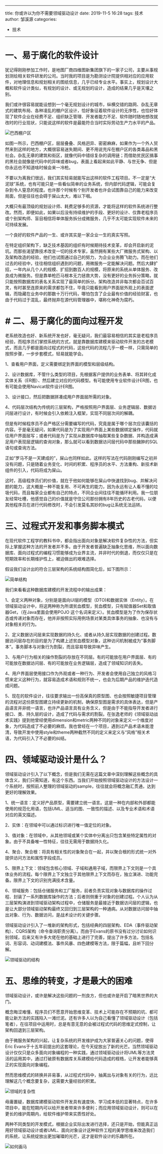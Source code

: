 
---
title:  你或许以为你不需要领域驱动设计
date: 2019-11-5 16:28
tags: 技术
author: 邹溪源
categories:
  - 技术
---
# 一、易于腐化的软件设计
犹记得刚刚参加工作时，是地图厂商四维图新集团旗下的一家子公司，主要从事规划测绘相关软件研发的公司。当时我的项目是为勘测设计院提供相对应的应用软件，对地理信息和规划相关的图纸信息，几乎已经专业水平。事实上，规划设计大概和软件设计类似，有规划的设计、或无规划的设计，造成的结果几乎是天壤之别。  

我们或许很容易就能设想到一个毫无规划设计的城市，纵横交错的路网、杂乱无章式的建筑布局、各种凌乱的棚户区设计，恰好象征着软件设计的无序性，也恰好体现了软件企业在经费不足、组织缺乏管理、开发者能力不足、软件随时随地想改就改时的行业现状，只能说这样的软件是最能符合当时实际劳动生产力水平的产品。  

![巴西棚户区](https://github.com/farway000/techq.xyz/blob/master/images/%E5%BC%80%E5%8F%91%E8%80%85%E7%9A%84%E4%B8%8D%E6%96%AD%E8%BF%9B%E5%8F%96/image.png) 

如图一所示，巴西棚户区，层层叠叠、风格迥异、密密麻麻，如果作为一个外人贸然来到这样的地方，大概很容易迷失期间、更不用说充斥在棚户区的各类毒品和黑社会。杂乱无章的建筑和街区，就像代码中错综复杂的调用链；而借助贫民区搞事的黑社会就像是代码中的异味或者bug，表面上看起来如此平静、与世无争、但是你永远也不知道啥时候会来一冷枪。 

不要以为离我们很远，我们其实轻易就能写出这样的软件工程项目。不一定是“大泥球”系统，也有可能只是一些看似简单的业务系统，但内部代码逻辑，可能会复杂到令人窒息的程度。也许那个时候有个别开发者也许会试图靠自己的能力来改变局面，但是往往也会碍于屎山太大，难以下咽。

大概只有最顶级的规划设计师、耗费足够多的资源，才能将这样的软件系统进行整改。然而，即便如此，如果以后没有持续维护的手段、更好的设计、仅靠老程序员或个别架构师、盲目相信将单体服务拆分成微服务，几乎不太可能实现软件未来的可持续发展。  

一个良好的软件产品的一生、或许其实是一家企业一生的真实写照。

在特定组织架构下，缺乏技术基因的组织有时候期待技术变革，却会开启新的泥坑。而那些渴望靠技术改变一切的技术专家，虽然拥有某些大厂微服务式架构、以及架构改造的经验，他们也试图通过自己的努力，为企业业务腾飞助力。而在他们过去的经验中，往往相信组织遇到的问题，用微服务一定能解决问题。然后大肆扩招，一年内从几个人的规模、扩招到数百人的规模，将原来的系统从单体服务、改良成为微服务。但是靠单枪匹马根本无力拯救大势，没有更好的业务拆分策略，就只能按照数据库的表名关系实现了最简单的拆分。架构改造并非每次都会百试百灵，有时甚至连原来的需求都包不住，毕竟只能看到用户界面层外观上的表面逻辑，而隐藏在业务中的那数十万行代码，哪怕包含了企业最有价值的经验财富，也由于代码过于混乱，最终抛弃在源代码管理器中，堪称化神奇为腐朽。  

# # 二、易于腐化的面向过程开发
老系统改造也好、新系统开发也好，毫无疑问，我们最容易相信的其实是老程序员经验，而程序员们掌控系统的方式，就是靠数据库建模来驱动软件开发的古老模式，而且几乎都是面向过程式的代码，这些代码的流程几乎一模一样，只需简单的按照步骤，一步步套模式，轻易就能学会。

1、查看用户界面，定义需要绑定到界面的模型和层级结构。 

2、设计数据库，不管什么类型的项目，先根据客户提供的业务表单、将其转化成实体关系（ER图）、然后建立对应的代码模型。有可能使用专业软件设计ER图，也有可能会使用Navicat软件设计ER图。

3、设计接口，然后把数据拼凑成用户界面层所需的对象。  

 

4、代码层次结构为传统的三层架构，严格按照用户界面层、业务逻辑层、数据访问层进行设计，有时候会引入依赖注入框架，实现不同层次间的解耦。

但是有时候程序员不会严格区分需要编写的代码，究竟是属于哪个层次应该囊括的内容。于是毫无疑问，如果代码是为了实现用户界面上某些数据绑定操作，代码就往用户界面层写；或者代码是为了实现从数据库中抽取某些复杂数据、并构造成满足用户表现层逻辑的查询对象，那么就可以看到数据访问层代码中那些臃肿的SQL语句或查询方法。 

正如“罗马不是一天建成的”，屎山也同样如此。这样的写法在代码刚刚编写之初并没有问题，只是随着业务变化、时间的积累、程序员的水平、方法重构、新技术新组件的引入，代码将成为屎山。

这时，高级程序员们的价值，就在于他如何能够在屎山中快速找到bug、并解决问题的能力，这大概是一种不能复用、不可再生的能力，因为永远有让人看不懂的垃圾代码，而且每家企业都有自己的特点，不同企业间往往不能循环利用。我一位朋友经常吐槽，他感觉自己的价值就是守住公司那份拥有8年历史的古老代码，以便其他程序员在进行代码修改时，不会引发莫名其妙的bug让系统无法运转。

 



# 三、过程式开发和事务脚本模式
在现代软件工程学的教科书中，都会指出面向对象是解决软件复杂性的方法，但实际上掌握这种方法的开发者并不多。由于开发者普遍缺乏抽象化思维，所以面向数据库、面向过程式的编程习惯能够成为业界主流，并非时代的倒退，而仅仅只是在短期效率和长期维护性上，被迫做出的艰难选择。

假设我们设计出的符合三层架构的系统结构图简化后，如下图所示：

![简单结构](https://github.com/farway000/techq.xyz/blob/master/images/%E5%BC%80%E5%8F%91%E8%80%85%E7%9A%84%E4%B8%8D%E6%96%AD%E8%BF%9B%E5%8F%96/struct.png)

我们来看看这种数据库建模的开发流程中的输出成果：

1、会定义两种对象，分别是是面向UI层的模型（DTO)和数据实体（Entity）。在领域驱动设计中，将这两种称为所谓贫血模型，贫血模型，只有赋值器Set和取值器Get，（在Java里面会使用POJO 这个名词来定义）。贫血模型是为了作为保存状态或传递对象而存在，他并非按照实际用例场景对某类具体事务的抽象、也没有与对象相关的行为。

2、定义数据访问层来实现数据的持久化、或者从持久层实现数据的创建过程。数据访问层存在的目的是为了构建上述贫血模型对象，这种访问机制被成为“事务脚本”。事务脚本与对象行为割裂，而且容易导致异味产生。

3、与用户行为相关的操作割裂的存放在不同层。有的可能放在用户界面层、有的可能放在数据访问层、有的可能放在业务逻辑层，造成了领域知识的丢失。

4、用户界面层使用接口作为外观或者一种行为、开发者会使用自己独立的风格习惯来定义这种行为，就容易造成术语和规则不统一，也会为后期产品的维护迭代造成问题。

5、现在的软件设计，往往要求输出一份高保真的原型图、也会按照敏捷项目管理的流程对这份原型图建立持续更新的机制，确保原型图是需求的具体表达，但是产品语言并非统一语言，也许产品语言具有业务含义，但是由于不能指导开发者进行接口、类、持久层的设计，造成了代码与需求的割裂。在张逸老师的《领域驱动战术实践》提到他曾经使用dimension和metric两种不同的对象来定义一个维度对象，为代码造成了不必要的麻烦。我也曾经在一个项目，遇到过产品术语未能澄清，导致开发中使用style和theme两种截然不同的定义来定义与“风格”相关术语，为代码引入了不必要的纠结。

# 四、领域驱动设计是什么？
领域驱动设计引入了以下概念，但是我们无需在这篇文章中深刻理解这些概念的具体含义，我们只需知道，有这个东西。当我们开始按照领域驱动设计的方法设计一个系统时，按照前人整理的领域驱动的sample，往往就会将概念融汇贯通，达到更好的理解效果。

1、统一语言：定义好产品原型，需要建立统一语言。这是一种在内部和外部都能使用的规范化用语，包括UML、适当的图、一致性的描述、以及专业术语和术语对应的英文描述。

2、实体：在领域中可以通过标识进行唯一值定位的对象。

3、值对象：在领域中，从其他领域或某个实体中分离出只包含某些特定属性的对象。由于不具备唯一性特征，往往无需用于数据持久化。

4、聚合、聚合根：将具有相关性的对象聚合在一起，并以聚合根的形式统一对外提供访问方法和属性字段成员。

5、限界上下文：领域包含核心领域、子域和通用子域，而限界上下文则是一个具体业务的流程。每个限界上下文独立于其他限界上下文而存在，独立演进、功能完备。限界上下文的识别充满技术含量。

6、领域服务：包括仓储服务和工厂服务，前者负责实现对象与数据库的操作过程、封装了一系列数据库操作的方法；后者则侧重于对象的创建过程。个人认为从三层架构演进到领域驱动架构过程中，仓储服务是最接近于数据访问层的逻辑，也是让大部分领域驱动架构最终又回归到三层架构的一种通病。从对数据访问层中抽出对象、行为、数据访问，是战术设计的关键步骤。

领域驱动设计引入了一堆新的架构形式，包括经典的四层架构、EDA（事件驱动架构）、CQRS架构（命令查询职责分离）。而由于Evans的原书没有过分讨论如何识别领域，后来又有许多大佬在他的基础上进行了完善，提出了许多方法，包括名词、形容词、动词建模法、事件风暴、四色建模等方法，限于篇幅，且听下回分解。

![领域驱动的结构](https://github.com/farway000/techq.xyz/blob/master/images/%E5%BC%80%E5%8F%91%E8%80%85%E7%9A%84%E4%B8%8D%E6%96%AD%E8%BF%9B%E5%8F%96/ddd.png)

# 五、思维的转变，才是最大的困难
领域驱动设计，或许是解决这些问题的一剂良方，但也或许是开启了暗黑世界的大门。

概念晦涩难懂、程序员们不愿意开始思维变革、技术上可能存在不预期的坑、都可能让新方法的实践陷入一滩烂泥。还有许多人以为自己看懂了领域驱动设计（包括笔者），在往项目中运用时，总是有意无意的会被过程式代码的思维定式控制，让架构回退到三层架构。

由于微服务架构的兴起，让复杂系统的开发维护成为大家普遍关心的问题，使得Eric Evans于十五年前提出的这套理论，在今天绽放出了新的光芒。当然领域驱动设计仅仅只是众多面向对象编程的一种实践，通过领域驱动设计将UML等方法灵活的运用其中，通过打破原有数据库关系建模给代码造成的桎梏，让开发者能够真正的实现面向对象编程。

然而思维模式的转换并非易事，从过程式代码中，抽离出与对象有关的行为，远比理解这几个概念要复杂，这需要大量经验的积累。

![领域的复杂性](https://github.com/farway000/techq.xyz/blob/master/images/%E5%BC%80%E5%8F%91%E8%80%85%E7%9A%84%E4%B8%8D%E6%96%AD%E8%BF%9B%E5%8F%96/ddd-complex.png)

毋庸置疑，数据库建模驱动软件开发具有速度快、学习成本低的显著特点，在许多项目中，能在短期内可以给开发者带来许多便利；而应用领域驱动设计，则可以在更长的维护周期内，给软件维护带来实质性好处。

两种不同类型的开发模式，根据企业实际出发进行选择，还只是开始，但能真正运用好领域驱动设计或者UML、面向对象设计这种软件工程的美学思维来改造我们的系统，让系统绽放出更加璀璨的光芒，这才是软件设计的乐趣所在。

![如何画马](https://github.com/farway000/techq.xyz/blob/master/images/%E5%BC%80%E5%8F%91%E8%80%85%E7%9A%84%E4%B8%8D%E6%96%AD%E8%BF%9B%E5%8F%96/drawhorse.png)

